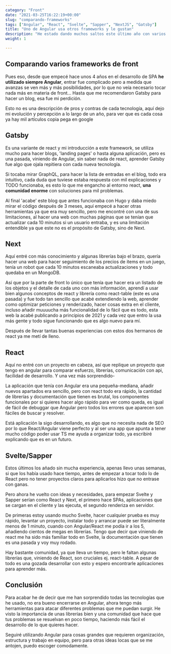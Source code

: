 ```yaml
---
category: "Front"
date: "2021-03-25T16:22:19+00:00"
slug: "comparando-frameworks"
tags: ["Angular", "React", "Svelte", "Sapper", "NextJS", "Gatsby"]
title: "Uno de Angular usa otros frameworks y le gustan"
description: "He estado dando muchos saltos este último año con varios frameworks, con la tontearía he hecho varias apps con ellos y quiero apuntar que me han parecido"
weight: 1

---
```


## Comparando varios frameworks de front

Pues eso, desde que empecé hace unos 4 años en el desarrollo de SPA **he utilizado siempre Angular**, entrar fue complicado pero a medida que avanzas se ven más y más posibilidades, por lo que no veía necesario tocar nada más en materia de front... Hasta que me recomendaron Gatsby para hacer un blog, esa fue mi perdición.

Esto no es una descripción de pros y contras de cada tecnología, aquí dejo mi evolución y percepción a lo largo de un año, para ver que es cada cosa ya hay mil artículos copia pega en google

## Gatsby

Es una variante de react y mi introducción a este framework, se utiliza mucho para hacer blogs, 'landing pages' o hasta alguna aplicación, pero es una pasada, viniendo de Angular, sin saber nada de react, aprender Gatsby fue algo que ojala repitiera con cada nueva tecnología. 

Si tocaba mirar GraphQL, para hacer la lista de entradas en el blog, todo era intuitivo, cada duda que tuviese estaba respuesta con mil explicaciones y TODO funcionaba, es esto lo que me engancho al entorno react, **una comunidad enorme** con soluciones para mil problemas.

Al final 'acabe' este blog que antes funcionaba con Hugo y daba miedo mirar el código después de 3 meses, aquí empecé a hacer otras herramientas ya que era muy sencillo, pero me encontré con una de sus limitaciones, al hacer una web con muchas páginas que se tenían que actualizar cada 10 minutos si un usuario entraba, y es una limitación entendible ya que este no es el propósito de Gatsby, sino de Next.

## Next

Aquí entré con más conocimiento y algunas librerías bajo el brazo, quería hacer una web para hacer seguimiento de los precios de items en un juego, tenía un robot que cada 10 minutos escaneaba actualizaciones y todo quedaba en un MongoDB.

Así que por la parte de front lo único que tenía que hacer era un listado de los objetos y el detalle de cada uno con más información, aprendí a usar bien algunos conceptos de react y librería como react-table (este es una pasada) y fue todo tan sencillo que acabé extendiendo la web, aprender como optimizar peticiones y renderizado, hacer cosas extra en el cliente, incluso añadir muuuucha más funcionalidad de lo fácil que es todo, esta web la acabé publicando a principios de 2021 y cada vez que entro la usa más gente y todo sigue funcionando que es algo nuevo para mí.

Después de llevar tantas buenas experiencias con estos dos hermanos de react ya me metí de lleno.

## React

Aquí no entré con un proyecto en cabeza, así que replique un proyecto que tengo en angular para comparar esfuerzo, librerías, comunicación con api, facilidad de desarrollo. Y una vez más sorprendido-

La aplicación que tenía con Angular era una pequeña-mediana, añadir nuevos apartados era sencillo, pero con react todo era rápido, la cantidad de librerías y documentación que tienen es brutal, los componentes funcionales por si quieres hacer algo rápido para ver como queda, es igual de fácil de debuggar que Angular pero todos los errores que aparecen son fáciles de buscar y resolver.

Está aplicación la sigo desarrollando, es algo que no necesita nada de SEO por lo que React/Angular viene perfecto y al ser una app que apunta a tener mucho código poder usar TS me ayuda a organizar todo, ya escribiré explicando que es en un futuro.

## Svelte/Sapper

Estos últimos los añado sin mucha experiencia, apenas llevo unas semanas, si que los había usado hace tiempo, antes de empezar a tocar todo lo de React pero no tener proyectos claros para aplicarlos hizo que no entrase con ganas.

Pero ahora he vuelto con ideas y necesidades, para empezar Svelte y Sapper serían como React y Next, el primero hace SPAs, aplicaciones que se cargan en el cliente y las ejecuta, el segundo renderiza en servidor.

De primeras estoy usando mucho Svelte, hacer cualquier prueba es muy rápido, levantar un proyecto, instalar todo y arrancar puede ser literalmente menos de 1 minuto, cuando con Angular/React me podía ir a los 5, añadiendo cientos de megas en librerías. Tengo que decir que viniendo de react me ha sido más familiar todo en Svelte, la documentación que tienen es una pasada y voy muy rodado.

Hay bastante comunidad, ya que lleva un tiempo, pero le faltan algunas librerías que, viniendo de React, son cruciales ej. react-table. A pesar de todo es una gozada desarrollar con esto y espero encontrarle aplicaciones para aprender más.

## Conclusión

Para acabar he de decir que me han sorprendido todas las tecnologías que he usado, no era bueno encerrarse en Angular, ahora tengo más herramientas para atacar diferentes problemas que me puedan surgir. He visto la importancia de unas librerías bien y una comunidad que hace que tus problemas se resuelvan en poco tiempo, haciendo más fácil el desarrollo de lo que quieres hacer.

Seguiré utilizando Angular para cosas grandes que requieren organización, estructura y trabajo en equipo, pero para otras ideas locas que se me antojen, puedo escoger comodamente.


